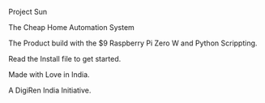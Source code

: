 Project Sun

The Cheap Home Automation System

The Product build with the $9 Raspberry Pi Zero W and Python Scrippting. 

Read the Install file to get started.

Made with Love in India.

A DigiRen India Initiative.
